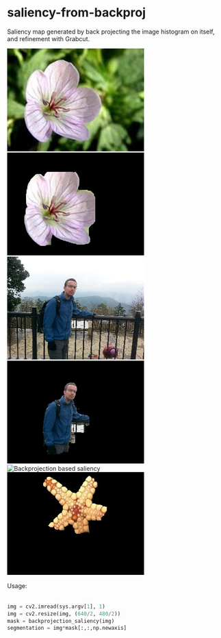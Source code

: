 # saliency-from-backproj
Saliency map generated by back projecting the image histogram on itself, and refinement with Grabcut.

![Backprojection based saliency](images/flower_original.jpg "Optional title")
![Backprojection based saliency](images/flower_result.jpg "Optional title")
![Backprojection based saliency](images/jacob_original.jpg "Optional title")
![Backprojection based saliency](images/jacob_result.jpg "Optional title")
![Backprojection based saliency](images/star_ogirinal.jpg "Optional title")
![Backprojection based saliency](images/star_result.jpg "Optional title")

Usage:
```Python

img = cv2.imread(sys.argv[1], 1)
img = cv2.resize(img, (640/2, 480/2))
mask = backprojection_saliency(img)
segmentation = img*mask[:,:,np.newaxis]
```
